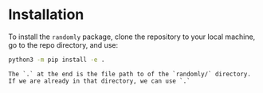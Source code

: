 # Installation

To install the `randomly` package, clone the repository to your local machine, go to the repo directory, and use:

```bash
python3 -m pip install -e .
```

```{tip}
The `.` at the end is the file path to of the `randomly/` directory. If we are already in that directory, we can use `.`
```